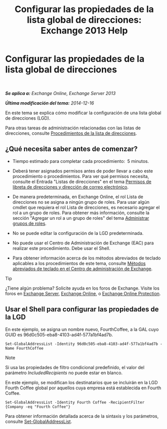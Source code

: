﻿---
title: 'Configurar las propiedades de la lista global de direcciones: Exchange 2013 Help'
TOCTitle: Configurar las propiedades de la lista global de direcciones
ms:assetid: 5fd2c96f-fe93-4b5a-8495-70c450511a37
ms:mtpsurl: https://technet.microsoft.com/es-es/library/Bb232068(v=EXCHG.150)
ms:contentKeyID: 49895661
ms.date: 04/23/2018
mtps_version: v=EXCHG.150
ms.translationtype: HT
---

# Configurar las propiedades de la lista global de direcciones

 

_**Se aplica a:** Exchange Online, Exchange Server 2013_

_**Última modificación del tema:** 2014-12-16_

En este tema se explica cómo modificar la configuración de una lista global de direcciones (LGD).

Para otras tareas de administración relacionadas con las listas de direcciones, consulte [Procedimientos de la lista de direcciones](address-list-procedures-exchange-2013-help.md).

## ¿Qué necesita saber antes de comenzar?

  - Tiempo estimado para completar cada procedimiento:  5 minutos.

  - Deberá tener asignados permisos antes de poder llevar a cabo este procedimiento o procedimientos. Para ver qué permisos necesita, consulte el Entrada "Listas de direcciones" en el tema [Permisos de libreta de direcciones y dirección de correo electrónico](email-address-and-address-book-permissions-exchange-2013-help.md).

  - De manera predeterminada, en Exchange Online, el rol Lista de direcciones no se asigna a ningún grupo de roles. Para usar algún cmdlet que requiera el rol Lista de direcciones, es necesario agregar el rol a un grupo de roles. Para obtener más información, consulte la sección "Agregar un rol a un grupo de roles" del tema [Administrar grupos de roles](manage-role-groups-exchange-2013-help.md).

  - No se puede editar la configuración de la LGD predeterminada.

  - No puede usar el Centro de Administración de Exchange (EAC) para realizar este procedimiento. Debe usar el Shell.

  - Para obtener información acerca de los métodos abreviados de teclado aplicables a los procedimientos de este tema, consulte [Métodos abreviados de teclado en el Centro de administración de Exchange](keyboard-shortcuts-in-the-exchange-admin-center-exchange-online-protection-help.md).


> [!TIP]
> ¿Tiene algún problema? Solicite ayuda en los foros de Exchange. Visite los foros en <A href="https://go.microsoft.com/fwlink/p/?linkid=60612">Exchange Server</A>, <A href="https://go.microsoft.com/fwlink/p/?linkid=267542">Exchange Online</A>, o <A href="https://go.microsoft.com/fwlink/p/?linkid=285351">Exchange Online Protection</A>.



## Usar el Shell para configurar las propiedades de la LGD

En este ejemplo, se asigna un nombre nuevo, FourthCoffee, a la GAL cuyo GUID es 96d0c505-eba8-4103-ad4f-577a1bf4ad7b.

    Set-GlobalAddressList -Identity 96d0c505-eba8-4103-ad4f-577a1bf4ad7b -Name FourthCoffee


> [!NOTE]
> Si usa las propiedades de filtro condicional predefinido, el valor del parámetro <EM>IncludedRecipients</EM> no puede estar en blanco.



En este ejemplo, se modifican los destinatarios que se incluirán en la LGD Fourth Coffee global por aquellos cuya empresa está establecida en Fourth Coffee.

    Set-GlobalAddressList -Identity Fourth Coffee -RecipientFilter {Company -eq "Fourth Coffee"}

Para obtener información detallada acerca de la sintaxis y los parámetros, consulte [Set-GlobalAddressList](https://technet.microsoft.com/es-es/library/bb123877\(v=exchg.150\)).

